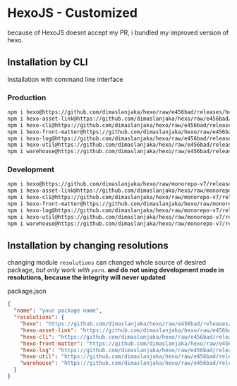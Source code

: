 # HexoJS - Customized
because of HexoJS doesnt accept my PR, i bundled my improved version of hexo.

## Installation by CLI
Installation with command line interface

### Production

```bash
npm i hexo@https://github.com/dimaslanjaka/hexo/raw/e456bad/releases/hexo.tgz
npm i hexo-asset-link@https://github.com/dimaslanjaka/hexo/raw/e456bad/releases/hexo-asset-link.tgz
npm i hexo-cli@https://github.com/dimaslanjaka/hexo/raw/e456bad/releases/hexo-cli.tgz
npm i hexo-front-matter@https://github.com/dimaslanjaka/hexo/raw/e456bad/releases/hexo-front-matter.tgz
npm i hexo-log@https://github.com/dimaslanjaka/hexo/raw/e456bad/releases/hexo-log.tgz
npm i hexo-util@https://github.com/dimaslanjaka/hexo/raw/e456bad/releases/hexo-util.tgz
npm i warehouse@https://github.com/dimaslanjaka/hexo/raw/e456bad/releases/warehouse.tgz
```

### Development

```bash
npm i hexo@https://github.com/dimaslanjaka/hexo/raw/monorepo-v7/releases/hexo.tgz
npm i hexo-asset-link@https://github.com/dimaslanjaka/hexo/raw/monorepo-v7/releases/hexo-asset-link.tgz
npm i hexo-cli@https://github.com/dimaslanjaka/hexo/raw/monorepo-v7/releases/hexo-cli.tgz
npm i hexo-front-matter@https://github.com/dimaslanjaka/hexo/raw/monorepo-v7/releases/hexo-front-matter.tgz
npm i hexo-log@https://github.com/dimaslanjaka/hexo/raw/monorepo-v7/releases/hexo-log.tgz
npm i hexo-util@https://github.com/dimaslanjaka/hexo/raw/monorepo-v7/releases/hexo-util.tgz
npm i warehouse@https://github.com/dimaslanjaka/hexo/raw/monorepo-v7/releases/warehouse.tgz
```

## Installation by changing resolutions
changing module `resolutions` can changed whole source of desired package, _but only work with `yarn`_. **and do not using development mode in resolutions, because the integrity will never updated**

package.json
```json
{
  "name": "your package name",
  "resolutions": {
    "hexo": "https://github.com/dimaslanjaka/hexo/raw/e456bad/releases/hexo.tgz",
    "hexo-asset-link": "https://github.com/dimaslanjaka/hexo/raw/e456bad/releases/hexo-asset-link.tgz",
    "hexo-cli": "https://github.com/dimaslanjaka/hexo/raw/e456bad/releases/hexo-cli.tgz",
    "hexo-front-matter": "https://github.com/dimaslanjaka/hexo/raw/e456bad/releases/hexo-front-matter.tgz",
    "hexo-log": "https://github.com/dimaslanjaka/hexo/raw/e456bad/releases/hexo-log.tgz",
    "hexo-util": "https://github.com/dimaslanjaka/hexo/raw/e456bad/releases/hexo-util.tgz",
    "warehouse": "https://github.com/dimaslanjaka/hexo/raw/e456bad/releases/warehouse.tgz"
  }
}
```